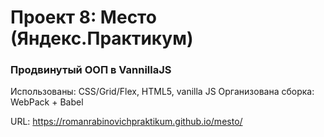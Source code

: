 # Проект 8: Место (Яндекс.Практикум)

### Продвинутый ООП в VannillaJS

Использованы: CSS/Grid/Flex, HTML5, vanilla JS
Организована сборка: WebPack + Babel

URL: https://romanrabinovichpraktikum.github.io/mesto/